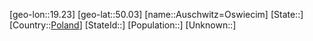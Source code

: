 ﻿---
location: [50.03,19.23]
type: City
tags:
- geo/City


SpocWebEntityId: 28937
isDeleted: false
confidential: public

---
[geo-lon::19.23]
[geo-lat::50.03]
[name::Auschwitz=Oswiecim]
[State::]
[Country::[Poland](geo/Continent/Europe/Poland.md)]
[StateId::]
[Population::]
[Unknown::]

